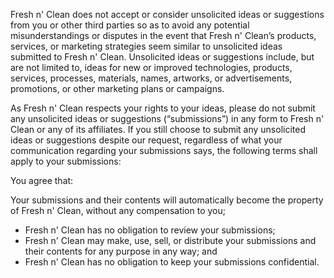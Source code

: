 Fresh n' Clean does not accept or consider unsolicited ideas or suggestions from you or other third parties so as to avoid any potential misunderstandings or disputes in the event that Fresh n' Clean’s products, services, or marketing strategies seem similar to unsolicited ideas submitted to Fresh n' Clean. Unsolicited ideas or suggestions include, but are not limited to, ideas for new or improved technologies, products, services, processes, materials, names, artworks, or advertisements, promotions, or other marketing plans or campaigns.

As Fresh n' Clean respects your rights to your ideas, please do not submit any unsolicited ideas or suggestions (“submissions”) in any form to Fresh n' Clean or any of its affiliates. If you still choose to submit any unsolicited ideas or suggestions despite our request, regardless of what your communication regarding your submissions says, the following terms shall apply to your submissions:

You agree that:

Your submissions and their contents will automatically become the property of Fresh n' Clean, without any compensation to you;
- Fresh n' Clean has no obligation to review your submissions;
- Fresh n' Clean may make, use, sell, or distribute your submissions and their contents for any purpose in any way; and
- Fresh n' Clean has no obligation to keep your submissions confidential.